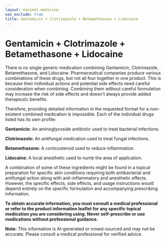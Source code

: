 ```yaml
---
layout: minimal-medicine
nav_exclude: true
title: Gentamicin + Clotrimazole + Betamethasone + Lidocaine
---
```


# Gentamicin + Clotrimazole + Betamethasone + Lidocaine

There is no single generic medication combining Gentamicin, Clotrimazole, Betamethasone, and Lidocaine.  Pharmaceutical companies produce various combinations of these drugs, but not all four together in one product.  This is because their individual actions and potential side effects need careful consideration when combining. Combining them without careful formulation may increase the risk of side effects and doesn't always provide added therapeutic benefits.

Therefore, providing detailed information in the requested format for a non-existent combined medication is impossible.  Each of the individual drugs listed has its own profile:

**Gentamicin:**  An aminoglycoside antibiotic used to treat bacterial infections.

**Clotrimazole:** An antifungal medication used to treat fungal infections.

**Betamethasone:** A corticosteroid used to reduce inflammation.

**Lidocaine:** A local anesthetic used to numb the area of application.

A combination of some of these ingredients might be found in a topical preparation for specific skin conditions requiring both antibacterial and antifungal action along with anti-inflammatory and anesthetic effects. However, the specific effects, side effects, and usage instructions would depend entirely on the specific formulation and accompanying prescribing information.


**To obtain accurate information, you must consult a medical professional or refer to the product information leaflet for any specific topical medication you are considering using.  Never self-prescribe or use medications without professional guidance.**


**Note:** This information is AI-generated or crowd-sourced and may not be accurate. Please consult a medical professional for verified advice.